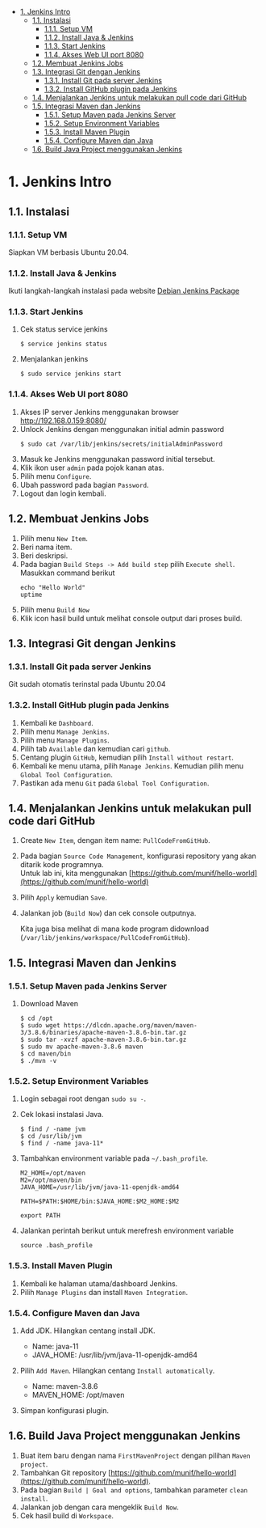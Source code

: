 - [1. Jenkins Intro](#1-jenkins-intro)
  - [1.1. Instalasi](#11-instalasi)
    - [1.1.1. Setup VM](#111-setup-vm)
    - [1.1.2. Install Java & Jenkins](#112-install-java--jenkins)
    - [1.1.3. Start Jenkins](#113-start-jenkins)
    - [1.1.4. Akses Web UI port 8080](#114-akses-web-ui-port-8080)
  - [1.2. Membuat Jenkins Jobs](#12-membuat-jenkins-jobs)
  - [1.3. Integrasi Git dengan Jenkins](#13-integrasi-git-dengan-jenkins)
    - [1.3.1. Install Git pada server Jenkins](#131-install-git-pada-server-jenkins)
    - [1.3.2. Install GitHub plugin pada Jenkins](#132-install-github-plugin-pada-jenkins)
  - [1.4. Menjalankan Jenkins untuk melakukan pull code dari GitHub](#14-menjalankan-jenkins-untuk-melakukan-pull-code-dari-github)
  - [1.5. Integrasi Maven dan Jenkins](#15-integrasi-maven-dan-jenkins)
    - [1.5.1. Setup Maven pada Jenkins Server](#151-setup-maven-pada-jenkins-server)
    - [1.5.2. Setup Environment Variables](#152-setup-environment-variables)
    - [1.5.3. Install Maven Plugin](#153-install-maven-plugin)
    - [1.5.4. Configure Maven dan Java](#154-configure-maven-dan-java)
  - [1.6. Build Java Project menggunakan Jenkins](#16-build-java-project-menggunakan-jenkins)


# 1. Jenkins Intro

## 1.1. Instalasi

### 1.1.1. Setup VM

Siapkan VM berbasis Ubuntu 20.04.

### 1.1.2. Install Java & Jenkins

Ikuti langkah-langkah instalasi pada website [Debian Jenkins Package](https://pkg.jenkins.io/debian-stable/)

### 1.1.3. Start Jenkins
1. Cek status service jenkins
    ```
    $ service jenkins status
    ```
2. Menjalankan jenkins
    ```
    $ sudo service jenkins start
    ```

### 1.1.4. Akses Web UI port 8080
1. Akses IP server Jenkins menggunakan browser http://192.168.0.159:8080/
2. Unlock Jenkins dengan menggunakan initial admin password
    ```
    $ sudo cat /var/lib/jenkins/secrets/initialAdminPassword
    ```
3. Masuk ke Jenkins menggunakan password initial tersebut.
4. Klik ikon user ```admin``` pada pojok kanan atas.
5. Pilih menu ```Configure```.
6. Ubah password pada bagian ```Password```.
7. Logout dan login kembali.


## 1.2. Membuat Jenkins Jobs
1. Pilih menu ```New Item```.
2. Beri nama item.
3. Beri deskripsi.
4. Pada bagian ```Build Steps -> Add build step``` pilih ```Execute shell```.
    Masukkan command berikut
    ```
    echo "Hello World"
    uptime
    ```
5. Pilih menu ```Build Now```
6. Klik icon hasil build untuk melihat console output dari proses build.

## 1.3. Integrasi Git dengan Jenkins

###  1.3.1. Install Git pada server Jenkins
Git sudah otomatis terinstal pada Ubuntu 20.04

### 1.3.2. Install GitHub plugin pada Jenkins
1. Kembali ke ```Dashboard```.
2. Pilih menu ```Manage Jenkins```.
3. Pilih menu ```Manage Plugins```.
4. Pilih tab ```Available``` dan kemudian cari ```github```.
5. Centang plugin ```GitHub```, kemudian pilih ```Install without restart```.
6. Kembali ke menu utama, pilih ```Manage Jenkins```. Kemudian pilih menu ```Global Tool Configuration```.
7. Pastikan ada menu ```Git``` pada ```Global Tool Configuration```. 

## 1.4. Menjalankan Jenkins untuk melakukan pull code dari GitHub
1. Create ```New Item```, dengan item name: ```PullCodeFromGitHub```.
2. Pada bagian ```Source Code Management```, konfigurasi repository yang akan ditarik kode programnya.  
    Untuk lab ini, kita menggunakan [https://github.com/munif/hello-world](https://github.com/munif/hello-world)
4. Pilih ```Apply``` kemudian ```Save```.
5. Jalankan job (``Build Now``) dan cek console outputnya.
    
    Kita juga bisa melihat di mana kode program didownload (```/var/lib/jenkins/workspace/PullCodeFromGitHub```).

## 1.5. Integrasi Maven dan Jenkins

### 1.5.1. Setup Maven pada Jenkins Server
1. Download Maven
    ```
    $ cd /opt
    $ sudo wget https://dlcdn.apache.org/maven/maven-3/3.8.6/binaries/apache-maven-3.8.6-bin.tar.gz
    $ sudo tar -xvzf apache-maven-3.8.6-bin.tar.gz
    $ sudo mv apache-maven-3.8.6 maven
    $ cd maven/bin
    $ ./mvn -v
    ```

### 1.5.2. Setup Environment Variables
1. Login sebagai root dengan ```sudo su -```.
2. Cek lokasi instalasi Java.
    ```
    $ find / -name jvm
    $ cd /usr/lib/jvm
    $ find / -name java-11*
    ```
2. Tambahkan environment variable pada ```~/.bash_profile```.
    ```
    M2_HOME=/opt/maven
    M2=/opt/maven/bin
    JAVA_HOME=/usr/lib/jvm/java-11-openjdk-amd64

    PATH=$PATH:$HOME/bin:$JAVA_HOME:$M2_HOME:$M2

    export PATH
    ```

3. Jalankan perintah berikut untuk merefresh environment variable
    ```
    source .bash_profile
    ```

### 1.5.3. Install Maven Plugin
1. Kembali ke halaman utama/dashboard Jenkins.
2. Pilih ```Manage Plugins``` dan install ```Maven Integration```.

### 1.5.4. Configure Maven dan Java
1. Add JDK. Hilangkan centang install JDK.
    - Name: java-11
    - JAVA_HOME: /usr/lib/jvm/java-11-openjdk-amd64

2. Pilih ```Add Maven```. Hilangkan centang ```Install automatically```.
    - Name: maven-3.8.6
    - MAVEN_HOME: /opt/maven

3. Simpan konfigurasi plugin.

## 1.6. Build Java Project menggunakan Jenkins
1. Buat item baru dengan nama ```FirstMavenProject``` dengan pilihan ```Maven project```.
2. Tambahkan Git repository [https://github.com/munif/hello-world](https://github.com/munif/hello-world).
3. Pada bagian ```Build | Goal and options```, tambahkan parameter ```clean install```.
4. Jalankan job dengan cara mengeklik ```Build Now```.
5. Cek hasil build di ```Workspace```.
